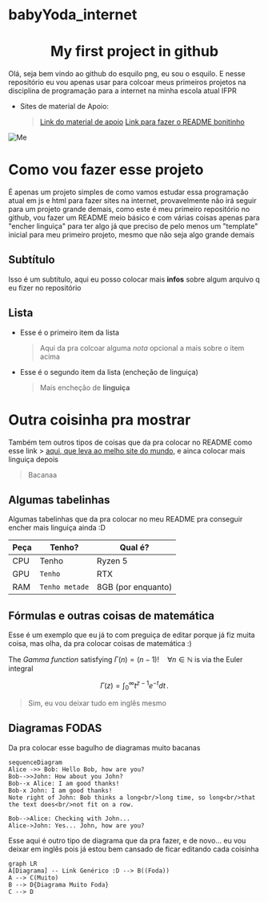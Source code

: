 # babyYoda_internet
<h1 align = "center">My first project in github</h1>

Olá, seja bem vindo ao github do esquilo png, eu sou o esquilo.
E nesse repositório eu vou apenas usar para colcoar meus primeiros projetos na disciplina de programação para a internet na minha escola atual IFPR
- Sites de material de Apoio:
	>[Link do material de apoio](https://developer.mozilla.org/pt-BR/)
	>[Link para fazer o README bonitinho](https://stackedit.io/)


![Me](https://avatars.githubusercontent.com/u/40546705?v=4)
# Como vou fazer esse projeto
É apenas um projeto simples de como vamos estudar essa programação atual em js e html para fazer sites na internet, provavelmente não irá seguir para um projeto grande demais, como este é meu primeiro repositório no github, vou fazer um README meio básico e com várias coisas apenas para "encher linguiça" para ter algo já que preciso de pelo menos um "template" inicial para meu primeiro projeto, mesmo que não seja algo grande demais

## Subtítulo

Isso é um subtítulo, aqui eu posso colocar mais **infos** sobre algum arquivo q eu fizer no repositório

## Lista
- Esse é o primeiro item da lista
	> Aqui da pra colcoar alguma *nota* opcional a mais sobre o item acima

- Esse é o segundo item da lista (encheção de linguiça)
	> Mais encheção de **linguiça**

# Outra coisinha pra mostrar

Também tem outros tipos de coisas que da pra colocar no README como esse link > [aqui, que leva ao melho site do mundo](https://youtube.com/c/esquilopng), e ainca colocar mais linguiça depois

> Bacanaa

## Algumas tabelinhas

Algumas tabelinhas que da pra colocar no meu README pra conseguir encher mais linguiça ainda :D

|          Peça      |Tenho?                          |Qual é?                         |
|----------------|-------------------------------|-----------------------------|
|CPU            | Tenho | Ryzen 5
|GPU        |`Tenho`            |RTX          |
|RAM         |`Tenho metade`|8GB (por enquanto)|


## Fórmulas e outras coisas de matemática

Esse é um exemplo que eu já to com preguiça de editar porque já fiz muita coisa, mas olha, da pra colocar coisas de matemática :)

The *Gamma function* satisfying $\Gamma(n) = (n-1)!\quad\forall n\in\mathbb N$ is via the Euler integral

$$
\Gamma(z) = \int_0^\infty t^{z-1}e^{-t}dt\,.
$$

> Sim, eu vou deixar tudo em inglês mesmo


## Diagramas FODAS
Da pra colocar esse bagulho de diagramas muito bacanas

```mermaid
sequenceDiagram
Alice ->> Bob: Hello Bob, how are you?
Bob-->>John: How about you John?
Bob--x Alice: I am good thanks!
Bob-x John: I am good thanks!
Note right of John: Bob thinks a long<br/>long time, so long<br/>that the text does<br/>not fit on a row.

Bob-->Alice: Checking with John...
Alice->John: Yes... John, how are you?
```

Esse aqui é outro tipo de diagrama que da pra fazer, e de novo... eu vou deixar em inglês pois já estou bem cansado de ficar editando cada coisinha

```mermaid
graph LR
A[Diagrama] -- Link Genérico :D --> B((Foda))
A --> C(Muito)
B --> D{Diagrama Muito Foda}
C --> D
```
